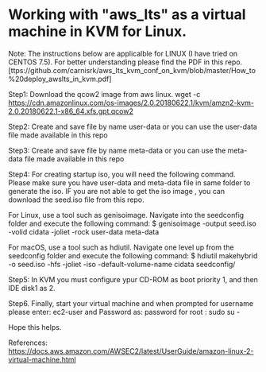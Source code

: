 Working with "aws_lts"  as a virtual machine in KVM for Linux.
==============================================================

Note: The instructions  below are applicalble for LINUX (I have tried on CENTOS 7.5).
For better understanding please find the PDF in this repo.[ttps://github.com/carnisrk/aws_lts_kvm_conf_on_kvm/blob/master/How_to%20deploy_awslts_in_kvm.pdf]

Step1: Download the qcow2 image from aws linux.
wget -c https://cdn.amazonlinux.com/os-images/2.0.20180622.1/kvm/amzn2-kvm-2.0.20180622.1-x86_64.xfs.gpt.qcow2

Step2: Create and save file by name user-data or  you can use the user-data file made available in this repo

Step3: Create and save file by name meta-data or you can use the meta-data file made available in this repo
 
Step4: For creating startup iso, you will need the following command. Please make sure you have user-data and meta-data file in same folder to generate the iso.
IF you are not able to get the iso image , you can download the seed.iso file from this repo.

For Linux, use a tool such as genisoimage. Navigate into the seedconfig folder and execute the following command: 
$ genisoimage -output seed.iso -volid cidata -joliet -rock user-data meta-data

For macOS, use a tool such as hdiutil. Navigate one level up from the seedconfig folder and execute the following command: 
$ hdiutil makehybrid -o seed.iso -hfs -joliet -iso -default-volume-name cidata seedconfig/

Step5: In KVM you must configure ypur CD-ROM as boot priority 1, and then IDE disk1 as 2.

Step6. Finally,  start your virtual machine and when prompted for username please enter: ec2-user and Password as: password
for root : sudo su -

Hope this helps.

References:
https://docs.aws.amazon.com/AWSEC2/latest/UserGuide/amazon-linux-2-virtual-machine.html
